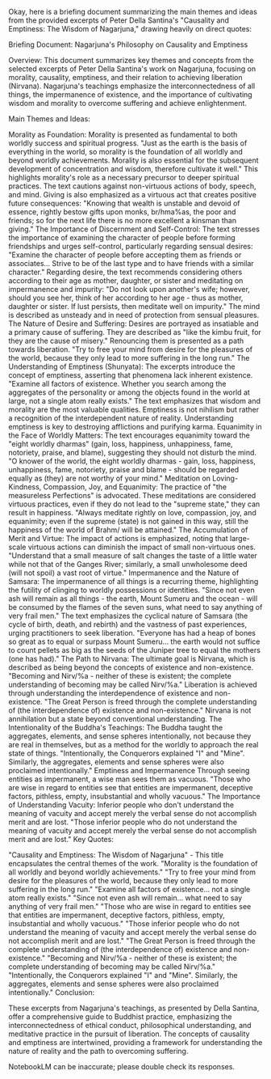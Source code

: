Okay, here is a briefing document summarizing the main themes and ideas from the provided excerpts of Peter Della Santina's "Causality and Emptiness: The Wisdom of Nagarjuna," drawing heavily on direct quotes:

Briefing Document: Nagarjuna's Philosophy on Causality and Emptiness

Overview: This document summarizes key themes and concepts from the selected excerpts of Peter Della Santina's work on Nagarjuna, focusing on morality, causality, emptiness, and their relation to achieving liberation (Nirvana). Nagarjuna's teachings emphasize the interconnectedness of all things, the impermanence of existence, and the importance of cultivating wisdom and morality to overcome suffering and achieve enlightenment.

Main Themes and Ideas:

Morality as Foundation:
Morality is presented as fundamental to both worldly success and spiritual progress. "Just as the earth is the basis of everything in the world, so morality is the foundation of all worldly and beyond worldly achievements. Morality is also essential for the subsequent development of concentration and wisdom, therefore cultivate it well." This highlights morality's role as a necessary precursor to deeper spiritual practices. The text cautions against non-virtuous actions of body, speech, and mind.
Giving is also emphasized as a virtuous act that creates positive future consequences: "Knowing that wealth is unstable and devoid of essence, rightly bestow gifts upon monks, br/hma%as, the poor and friends; so for the next life there is no more excellent a kinsman than giving."
The Importance of Discernment and Self-Control:
The text stresses the importance of examining the character of people before forming friendships and urges self-control, particularly regarding sensual desires: "Examine the character of people before accepting them as friends or associates... Strive to be of the last type and to have friends with a similar character."
Regarding desire, the text recommends considering others according to their age as mother, daughter, or sister and meditating on impermanence and impurity: "Do not look upon another's wife; however, should you see her, think of her according to her age - thus as mother, daughter or sister. If lust persists, then meditate well on impurity."
The mind is described as unsteady and in need of protection from sensual pleasures.
The Nature of Desire and Suffering:
Desires are portrayed as insatiable and a primary cause of suffering. They are described as "like the kimbu fruit, for they are the cause of misery." Renouncing them is presented as a path towards liberation. "Try to free your mind from desire for the pleasures of the world, because they only lead to more suffering in the long run."
The Understanding of Emptiness (Shunyata):
The excerpts introduce the concept of emptiness, asserting that phenomena lack inherent existence.
"Examine all factors of existence. Whether you search among the aggregates of the personality or among the objects found in the world at large, not a single atom really exists."
The text emphasizes that wisdom and morality are the most valuable qualities.
Emptiness is not nihilism but rather a recognition of the interdependent nature of reality. Understanding emptiness is key to destroying afflictions and purifying karma.
Equanimity in the Face of Worldly Matters:
The text encourages equanimity toward the "eight worldly dharmas" (gain, loss, happiness, unhappiness, fame, notoriety, praise, and blame), suggesting they should not disturb the mind. "O knower of the world, the eight worldly dharmas - gain, loss, happiness, unhappiness, fame, notoriety, praise and blame - should be regarded equally as (they) are not worthy of your mind."
Meditation on Loving-Kindness, Compassion, Joy, and Equanimity:
The practice of "the measureless Perfections" is advocated.
These meditations are considered virtuous practices, even if they do not lead to the "supreme state," they can result in happiness. "Always meditate rightly on love, compassion, joy, and equanimity; even if the supreme (state) is not gained in this way, still the happiness of the world of Brahm/ will be attained."
The Accumulation of Merit and Virtue:
The impact of actions is emphasized, noting that large-scale virtuous actions can diminish the impact of small non-virtuous ones. "Understand that a small measure of salt changes the taste of a little water while not that of the Ganges River; similarly, a small unwholesome deed (will not spoil) a vast root of virtue."
Impermanence and the Nature of Samsara:
The impermanence of all things is a recurring theme, highlighting the futility of clinging to worldly possessions or identities.
"Since not even ash will remain as all things - the earth, Mount Sumeru and the ocean - will be consumed by the flames of the seven suns, what need to say anything of very frail men."
The text emphasizes the cyclical nature of Samsara (the cycle of birth, death, and rebirth) and the vastness of past experiences, urging practitioners to seek liberation. "Everyone has had a heap of bones so great as to equal or surpass Mount Sumeru... the earth would not suffice to count pellets as big as the seeds of the Juniper tree to equal the mothers (one has had)."
The Path to Nirvana:
The ultimate goal is Nirvana, which is described as being beyond the concepts of existence and non-existence.
"Becoming and Nirv/%a - neither of these is existent; the complete understanding of becoming may be called Nirv/%a."
Liberation is achieved through understanding the interdependence of existence and non-existence. "The Great Person is freed through the complete understanding of (the interdependence of) existence and non-existence."
Nirvana is not annihilation but a state beyond conventional understanding.
The Intentionality of the Buddha's Teachings:
The Buddha taught the aggregates, elements, and sense spheres intentionally, not because they are real in themselves, but as a method for the worldly to approach the real state of things. "Intentionally, the Conquerors explained "I" and "Mine". Similarly, the aggregates, elements and sense spheres were also proclaimed intentionally."
Emptiness and Impermanence
Through seeing entities as impermanent, a wise man sees them as vacuous. "Those who are wise in regard to entities see that entities are impermanent, deceptive factors, pithless, empty, insubstantial and wholly vacuous."
The Importance of Understanding Vacuity:
Inferior people who don't understand the meaning of vacuity and accept merely the verbal sense do not accomplish merit and are lost. "Those inferior people who do not understand the meaning of vacuity and accept merely the verbal sense do not accomplish merit and are lost."
Key Quotes:

"Causality and Emptiness: The Wisdom of Nagarjuna" - This title encapsulates the central themes of the work.
"Morality is the foundation of all worldly and beyond worldly achievements."
"Try to free your mind from desire for the pleasures of the world, because they only lead to more suffering in the long run."
"Examine all factors of existence... not a single atom really exists."
"Since not even ash will remain... what need to say anything of very frail men."
"Those who are wise in regard to entities see that entities are impermanent, deceptive factors, pithless, empty, insubstantial and wholly vacuous."
"Those inferior people who do not understand the meaning of vacuity and accept merely the verbal sense do not accomplish merit and are lost."
"The Great Person is freed through the complete understanding of (the interdependence of) existence and non-existence."
"Becoming and Nirv/%a - neither of these is existent; the complete understanding of becoming may be called Nirv/%a."
"Intentionally, the Conquerors explained "I" and "Mine". Similarly, the aggregates, elements and sense spheres were also proclaimed intentionally."
Conclusion:

These excerpts from Nagarjuna's teachings, as presented by Della Santina, offer a comprehensive guide to Buddhist practice, emphasizing the interconnectedness of ethical conduct, philosophical understanding, and meditative practice in the pursuit of liberation. The concepts of causality and emptiness are intertwined, providing a framework for understanding the nature of reality and the path to overcoming suffering.

NotebookLM can be inaccurate; please double check its responses.
